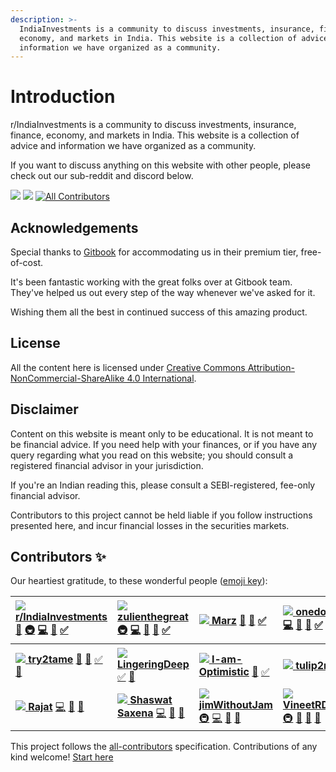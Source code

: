 ```yaml
---
description: >-
  IndiaInvestments is a community to discuss investments, insurance, finance,
  economy, and markets in India. This website is a collection of advice and
  information we have organized as a community.
---
```


# Introduction

r/IndiaInvestments is a community to discuss investments, insurance, finance, economy, and markets in India. This website is a collection of advice and information we have organized as a community.

If you want to discuss anything on this website with other people, please check out our sub-reddit and discord below.

[![](https://img.shields.io/reddit/subreddit-subscribers/indiainvestments?style=social)](https://reddit.com/r/indiainvestments) [![](https://img.shields.io/discord/546638391127572500)](https://discord.gg/hqBNg4u) [![All Contributors](https://img.shields.io/badge/all_contributors-18-orange.svg?style=flat-square)](./#contributors-)

## Acknowledgements

Special thanks to [Gitbook](https://www.gitbook.com/) for accommodating us in their premium tier, free-of-cost.

It's been fantastic working with the great folks over at Gitbook team. They've helped us out every step of the way whenever we've asked for it.

Wishing them all the best in continued success of this amazing product.

## License

All the content here is licensed under [Creative Commons Attribution-NonCommercial-ShareAlike 4.0 International](https://creativecommons.org/licenses/by/4.0/).

## Disclaimer

Content on this website is meant only to be educational. It is not meant to be financial advice. If you need help with your finances, or if you have any query regarding what you read on this website; you should consult a registered financial advisor in your jurisdiction.

If you're an Indian reading this, please consult a SEBI-registered, fee-only financial advisor.

Contributors to this project cannot be held liable if you follow instructions presented here, and incur financial losses in the securities markets.

## Contributors ✨

Our heartiest gratitude, to these wonderful people \([emoji key](https://allcontributors.org/docs/en/emoji-key)\):

| [![](https://avatars.githubusercontent.com/u/36945608?v=4?s=100) **r/IndiaInvestments**](https://reddit.com/r/IndiaInvestments) [📖](https://github.com/indiainvestments/content/commits?author=indiainvestments) [🚇](./#infra-indiainvestments) [💻](https://github.com/indiainvestments/content/commits?author=indiainvestments) [👀](https://github.com/indiainvestments/content/pulls?q=is%3Apr+reviewed-by%3Aindiainvestments) [✅](./#tutorial-indiainvestments) | [![](https://avatars.githubusercontent.com/u/78473984?v=4?s=100) **zulienthegreat**](https://github.com/zulienthegreat) [🚇](./#infra-zulienthegreat) [💻](https://github.com/indiainvestments/content/commits?author=zulienthegreat) [📖](https://github.com/indiainvestments/content/commits?author=zulienthegreat) [👀](https://github.com/indiainvestments/content/pulls?q=is%3Apr+reviewed-by%3Azulienthegreat) [✅](./#tutorial-zulienthegreat) | [![](https://avatars.githubusercontent.com/u/78316021?v=4?s=100) **Marz**](https://github.com/Itsmarzil) [📖](https://github.com/indiainvestments/content/commits?author=Itsmarzil) [👀](https://github.com/indiainvestments/content/pulls?q=is%3Apr+reviewed-by%3AItsmarzil) [✅](./#tutorial-Itsmarzil)                                                       | [![](https://avatars.githubusercontent.com/u/78316140?v=4?s=100) **onedotfour**](https://github.com/onedotfour) [💻](https://github.com/indiainvestments/content/commits?author=onedotfour) [📖](https://github.com/indiainvestments/content/commits?author=onedotfour) [👀](https://github.com/indiainvestments/content/pulls?q=is%3Apr+reviewed-by%3Aonedotfour) [✅](./#tutorial-onedotfour) | [![](https://avatars.githubusercontent.com/u/66165136?v=4?s=100) **Cephalopterus**](https://github.com/Cephalopterus) [💻](https://github.com/indiainvestments/content/commits?author=Cephalopterus) [📖](https://github.com/indiainvestments/content/commits?author=Cephalopterus) [👀](https://github.com/indiainvestments/content/pulls?q=is%3Apr+reviewed-by%3ACephalopterus) [✅](./#tutorial-Cephalopterus) | [![](https://avatars.githubusercontent.com/u/56079307?v=4?s=100) **crimelabs786**](https://github.com/crimelabs786) [🚇](./#infra-crimelabs786) [💻](https://github.com/indiainvestments/content/commits?author=crimelabs786) [📖](https://github.com/indiainvestments/content/commits?author=crimelabs786) [👀](https://github.com/indiainvestments/content/pulls?q=is%3Apr+reviewed-by%3Acrimelabs786) [✅](./#tutorial-crimelabs786) [💬](./#question-crimelabs786) | [![](https://avatars.githubusercontent.com/u/36949552?v=4?s=100) **reo-sam**](https://github.com/reo-sam) [💻](https://github.com/indiainvestments/content/commits?author=reo-sam) [📖](https://github.com/indiainvestments/content/commits?author=reo-sam) [👀](https://github.com/indiainvestments/content/pulls?q=is%3Apr+reviewed-by%3Areo-sam) [✅](./#tutorial-reo-sam) [💬](./#question-reo-sam) |
| :---------------------------------------------------------------------------------------------------------------------------------------------------------------------------------------------------------------------------------------------------------------------------------------------------------------------------------------------------------------------------------------------------------------------------------------------------------------------- | :---------------------------------------------------------------------------------------------------------------------------------------------------------------------------------------------------------------------------------------------------------------------------------------------------------------------------------------------------------------------------------------------------------------------------------------------------- | :-------------------------------------------------------------------------------------------------------------------------------------------------------------------------------------------------------------------------------------------------------------------------------------------------------------------------------------------------------------- | :---------------------------------------------------------------------------------------------------------------------------------------------------------------------------------------------------------------------------------------------------------------------------------------------------------------------------------------------------------------------------------------------- | :---------------------------------------------------------------------------------------------------------------------------------------------------------------------------------------------------------------------------------------------------------------------------------------------------------------------------------------------------------------------------------------------------------------- | :--------------------------------------------------------------------------------------------------------------------------------------------------------------------------------------------------------------------------------------------------------------------------------------------------------------------------------------------------------------------------------------------------------------------------------------------------------------------- | :------------------------------------------------------------------------------------------------------------------------------------------------------------------------------------------------------------------------------------------------------------------------------------------------------------------------------------------------------------------------------------------------------ |
| [![](https://avatars.githubusercontent.com/u/78716242?v=4?s=100) **try2tame**](https://github.com/try2tame) [📖](https://github.com/indiainvestments/content/commits?author=try2tame) [👀](https://github.com/indiainvestments/content/pulls?q=is%3Apr+reviewed-by%3Atry2tame) [✅](./#tutorial-try2tame) [💬](./#question-try2tame)                                                                                                                                    | [![](https://avatars.githubusercontent.com/u/78742827?v=4?s=100) **LingeringDeep**](https://github.com/LingeringDeep) [✅](./#tutorial-LingeringDeep) [💬](./#question-LingeringDeep)                                                                                                                                                                                                                                                                 | [![](https://avatars.githubusercontent.com/u/67626554?v=4?s=100) **I-am-Optimistic**](https://github.com/I-am-Optimistic) [📖](https://github.com/indiainvestments/content/commits?author=I-am-Optimistic) [✅](./#tutorial-I-am-Optimistic)                                                                                                                    | [![](https://avatars.githubusercontent.com/u/78700380?v=4?s=100) **tulip2mf**](https://github.com/Tulip2MF) [📖](https://github.com/indiainvestments/content/commits?author=tulip2mf) [✅](./#tutorial-tulip2mf)                                                                                                                                                                                | [![](https://avatars.githubusercontent.com/u/78730706?v=4?s=100) **villageindian**](https://github.com/villageindian) [📖](https://github.com/indiainvestments/content/commits?author=villageindian) [✅](./#tutorial-villageindian) [👀](https://github.com/indiainvestments/content/pulls?q=is%3Apr+reviewed-by%3Avillageindian) [💬](./#question-villageindian)                                                | [![](https://avatars.githubusercontent.com/u/78691162?v=4?s=100) **namasteOriginally**](https://github.com/namasteOriginally) [💻](https://github.com/indiainvestments/content/commits?author=namasteOriginally) [✅](./#tutorial-namasteOriginally) [👀](https://github.com/indiainvestments/content/pulls?q=is%3Apr+reviewed-by%3AnamasteOriginally) [💬](./#question-namasteOriginally)                                                                             | [![](https://avatars.githubusercontent.com/u/49168010?v=4?s=100) **shryzel**](https://github.com/shryzel) [📖](https://github.com/indiainvestments/content/commits?author=shryzel) [✅](./#tutorial-shryzel) [👀](https://github.com/indiainvestments/content/pulls?q=is%3Apr+reviewed-by%3Ashryzel)                                                                                                    |
| [![](https://avatars.githubusercontent.com/u/18528826?v=4?s=100) **Rajat**](https://github.com/rajatdhoot123) [💻](https://github.com/indiainvestments/content/commits?author=rajatdhoot123) [👀](https://github.com/indiainvestments/content/pulls?q=is%3Apr+reviewed-by%3Arajatdhoot123) [💬](./#question-rajatdhoot123)                                                                                                                                              | [![](https://avatars.githubusercontent.com/u/12628996?v=4?s=100) **Shaswat Saxena**](https://infilimits.com) [💻](https://github.com/indiainvestments/content/commits?author=shaswatsaxena) [👀](https://github.com/indiainvestments/content/pulls?q=is%3Apr+reviewed-by%3Ashaswatsaxena) [💬](./#question-shaswatsaxena)                                                                                                                             | [![](https://avatars.githubusercontent.com/u/78673642?v=4?s=100) **jimWithoutJam**](https://github.com/JimWithoutJam) [🚇](./#infra-jimWithoutJam) [💻](https://github.com/indiainvestments/content/commits?author=jimWithoutJam) [👀](https://github.com/indiainvestments/content/pulls?q=is%3Apr+reviewed-by%3AjimWithoutJam) [💬](./#question-jimWithoutJam) | [![](https://avatars.githubusercontent.com/u/48187416?v=4?s=100) **VineetRDiscord**](https://github.com/VineetRDiscord) [🚇](./#infra-VineetRDiscord) [💼](./#business-VineetRDiscord) [👀](https://github.com/indiainvestments/content/pulls?q=is%3Apr+reviewed-by%3AVineetRDiscord) [💬](./#question-VineetRDiscord)                                                                          | [![](https://avatars.githubusercontent.com/u/37909009?v=4?s=100) **M-e-r-c-u-r-y**](https://github.com/M-e-r-c-u-r-y) 👀 💬 ✅ 📖                                                                                                                                                                                                                                                                                 |                                                                                                                                                                                                                                                                                                                                                                                                                                                                        |                                                                                                                                                                                                                                                                                                                                                                                                         |

This project follows the [all-contributors](https://github.com/all-contributors/all-contributors) specification. Contributions of any kind welcome! [Start here](contributors/how-can-i-start-contributing.md)
